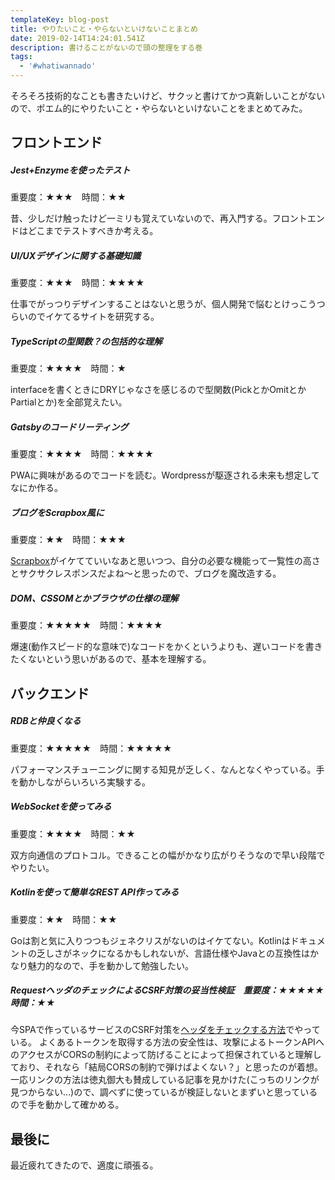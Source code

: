 ```yaml
---
templateKey: blog-post
title: やりたいこと・やらないといけないことまとめ
date: 2019-02-14T14:24:01.541Z
description: 書けることがないので頭の整理をする巻
tags:
  - '#whatiwannado'
---
```

そろそろ技術的なことも書きたいけど、サクッと書けてかつ真新しいことがないので、ポエム的にやりたいこと・やらないといけないことをまとめてみた。

## フロントエンド
##### Jest+Enzymeを使ったテスト
重要度：★★★　時間：★★

昔、少しだけ触ったけど一ミリも覚えていないので、再入門する。フロントエンドはどこまでテストすべきか考える。

##### UI/UXデザインに関する基礎知識
重要度：★★★　時間：★★★★

仕事でがっつりデザインすることはないと思うが、個人開発で悩むとけっこうつらいのでイケてるサイトを研究する。

##### TypeScriptの型関数？の包括的な理解
重要度：★★★★　時間：★

interfaceを書くときにDRYじゃなさを感じるので型関数(PickとかOmitとかPartialとか)を全部覚えたい。

##### Gatsbyのコードリーティング
重要度：★★★★　時間：★★★★

PWAに興味があるのでコードを読む。Wordpressが駆逐される未来も想定してなにか作る。

##### ブログをScrapbox風に
重要度：★★　時間：★★★

[Scrapbox](https://scrapbox.io/)がイケてていいなあと思いつつ、自分の必要な機能って一覧性の高さとサクサクレスポンスだよね～と思ったので、ブログを魔改造する。

##### DOM、CSSOMとかブラウザの仕様の理解
重要度：★★★★★　時間：★★★★

爆速(動作スピード的な意味で)なコードをかくというよりも、遅いコードを書きたくないという思いがあるので、基本を理解する。

## バックエンド
##### RDBと仲良くなる
重要度：★★★★★　時間：★★★★★

パフォーマンスチューニングに関する知見が乏しく、なんとなくやっている。手を動かしながらいろいろ実験する。

##### WebSocketを使ってみる
重要度：★★★★　時間：★★

双方向通信のプロトコル。できることの幅がかなり広がりそうなので早い段階でやりたい。

##### Kotlinを使って簡単なREST API作ってみる
重要度：★★　時間：★★

Goは割と気に入りつつもジェネクリスがないのはイケてない。Kotlinはドキュメントの乏しさがネックになるかもしれないが、言語仕様やJavaとの互換性はかなり魅力的なので、手を動かして勉強したい。

##### RequestヘッダのチェックによるCSRF対策の妥当性検証　重要度：★★★★★　時間：★★

今SPAで作っているサービスのCSRF対策を[ヘッダをチェックする方法](http://d.hatena.ne.jp/hasegawayosuke/20130302/p1)でやっている。
よくあるトークンを取得する方法の安全性は、攻撃によるトークンAPIへのアクセスがCORSの制約によって防げることによって担保されていると理解しており、それなら「結局CORSの制約で弾けばよくない？」と思ったのが着想。一応リンクの方法は徳丸御大も賛成している記事を見かけた(こっちのリンクが見つからない…)ので、調べずに使っているが検証しないとまずいと思っているので手を動かして確かめる。

## 最後に

最近疲れてきたので、適度に頑張る。
